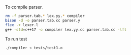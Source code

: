 To compile parser.
```bash
rm -f parser.tab.* lex.yy.* compiler
bison -d -o parser.tab.cc parser.y
flex -+ lexer.l
g++ -std=c++17 -o compiler lex.yy.cc parser.tab.cc -lfl
```

To run test
```bash
./compiler < tests/test1.o
```